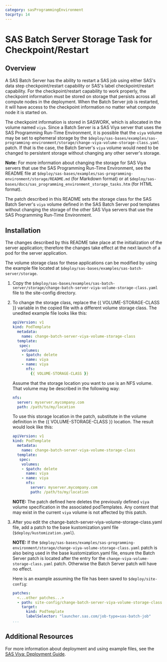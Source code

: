```yaml
---
category: sasProgrammingEnvironment
tocprty: 14
---
```


# SAS Batch Server Storage Task for Checkpoint/Restart

## Overview

A SAS Batch Server has the ability to restart a SAS job using
either SAS's data step checkpoint/restart capability or
SAS's label checkpoint/restart capability.
For the checkpoint/restart capability to work properly, the checkpoint
information must be stored on storage that persists across all compute
nodes in the deployment. When the Batch Server job is restarted, it will have
access to the checkpoint information no matter what compute node it is started on.

The checkpoint information is stored in SASWORK, which is allocated in
the volume named `viya`. Since a Batch Server is a SAS Viya server that
uses the SAS Programming Run-Time Environment, it is possible that the
`viya` volume may be set to ephemeral storage by the
`$deploy/sas-bases/examples/sas-programming-environment/storage/change-viya-volume-storage-class.yaml`
patch. If that is the case, the Batch Server's `viya` volume would need
to be changed to persistent storage without changing any other server's
storage.

**Note:** For more information about changing the storage for SAS Viya servers that use the SAS Programming Run-Time Environment, see the README file at `$deploy/sas-bases/examples/sas-programming-environment/storage/README.md` (for Markdown format) or at `$deploy/sas-bases/docs/sas_programming_environment_storage_tasks.htm` (for HTML format).

The patch described in this README sets the storage class for the SAS Batch
Server's `viya` volume defined in the SAS Batch Server pod templates without
changing the storage of the other SAS Viya servers that use the SAS
Programming Run-Time Environment.

## Installation

The changes described by this README take place at the initialization of
the server application; therefore the changes take effect at the next
launch of a pod for the server application.

The volume storage class for these applications can be modified by using the
example file located at `$deploy/sas-bases/examples/sas-batch-server/storage`.

1. Copy the
`$deploy/sas-bases/examples/sas-batch-server/storage/change-batch-server-viya-volume-storage-class.yaml`
file to the site-config directory.

2. To change the storage class, replace the {{ VOLUME-STORAGE-CLASS }} variable
in the copied file with a different volume storage class.
The unedited example file looks like this:

   ```yaml
   apiVersion: v1
   kind: PodTemplate
     metadata:
       name: change-batch-server-viya-volume-storage-class
     template:
      spec:
       volumes:
       - $patch: delete
         name: viya
       - name: viya
         nfs:
           {{ VOLUME-STORAGE-CLASS }}
   ```

   Assume that the storage location you want to use is an NFS volume.   That volume may be
   described in the following way:

   ```yaml
   nfs:
     server: myserver.mycompany.com
     path: /path/to/my/location
   ```

   To use this storage location in the patch, substitute in the volume definition in the
   {{ VOLUME-STORAGE-CLASS }} location.  The result would look like this:

   ```yaml
   apiVersion: v1
   kind: PodTemplate
     metadata:
       name: change-batch-server-viya-volume-storage-class
     template:
      spec:
       volumes:
       - $patch: delete
         name: viya
       - name: viya
         nfs:
           server: myserver.mycompany.com
           path: /path/to/my/location
   ```

   **NOTE:** The patch defined here deletes the previously defined `viya`
   volume specification in the associated podTemplates.   Any content that may
   exist in the current `viya` volume is not affected by this patch.

3. After you edit the change-batch-server-viya-volume-storage-class.yaml file, add a patch to
the base kustomization.yaml file (`$deploy/kustomization.yaml`).

   **NOTE:** If the `$deploy/sas-bases/examples/sas-programming-environment/storage/change-viya-volume-storage-class.yaml`
   patch is also being used in the base kustomization.yaml file,
   ensure the Batch Server patch is located after the entry for
   the `change-viya-volume-storage-class.yaml` patch.
   Otherwise the Batch Server patch will have no effect.

   Here is an example assuming the file has been saved to
   `$deploy/site-config`:

   ```yaml
   patches:
     <...other patches...>
     - path: site-config/change-batch-server-viya-volume-storage-class.yaml
       target:
         kind: PodTemplate
         labelSelector: "launcher.sas.com/job-type=sas-batch-job"
   ...
   ```

## Additional Resources

For more information about deployment and using example files, see the
[SAS Viya: Deployment Guide](http://documentation.sas.com/?cdcId=itopscdc&cdcVersion=default&docsetId=dplyml0phy0dkr&docsetTarget=titlepage.htm).